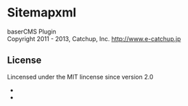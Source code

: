 Sitemapxml
==========
baserCMS Plugin  
Copyright 2011 - 2013, Catchup, Inc. <http://www.e-catchup.jp>

License
-------

Lincensed under the MIT lincense since version 2.0

-
-
